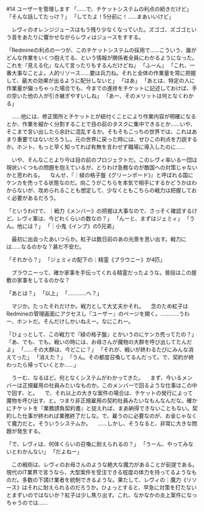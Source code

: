 #14 ユーザーを管理します
「……で、チケットシステムの利点の続きだけど」
「そんな話してたっけ？」
「してたよ！5分前に！……まあいいけど」

　レヴィのオレンジジュースはもう残り少なくなっていた。ズゴゴ、ズゴゴという音をあたりに響かせながらレヴィはジュースをすする。

「Redmineの利点の一つが、このチケットシステムの採用で……こういう、誰がどんな作業をいくつ抱えてる、という情報が関係者全員にわかるようになった。これを『見える化』なんて言ったりもするんだけどね」
「ふーん」
「これ、一番大事なことよ。人的リソース……要は兵力ね。それと全体の作業量を常に把握して、最大の効果が出るように配分しないと」
「はあ」
「あとは、特定の人に作業量が偏っちゃった場合でも、今までの進捗をチケットに記述しておけば、手の空いた他の人が引き継ぎやすいしね」
「あー、そのメリットは何となくわかる」

　……他には、修正箇所とチケットとが紐付くことにより作業内容が明確になるとか、作業を細かく分割することで目の前のタスクに集中できるとか……いや、そこまで言い出したら余計に混乱するか。そもそもこっちの世界では、これはあまり重要ではないだろうし。元の世界に戻った時には、ぜひこの利点を力説するか。ホント、もっと早く知ってれば有無を言わせず職場に導入したのに……

　いや、そんなことより今は目の前のプロジェクトだ。このレヴィ率いる一団は現状いくつもの問題を抱えているが、とりわけ急務なのが敵国への対策じゃないかと思われる。
　なんせ、『｜緑の格子盤《グリーンボード》』と呼ばれる国にケンカを売ってる状態なのだ。向こうがこちらを本気で相手にするかどうかはわからないが、攻められることも想定して、少なくともこちらの戦力は把握しておく必要があるだろう。

「というわけで、｜戦力《メンバー》の把握は大事なので、さっそく確認するけど。レヴィ軍は、今どれくらいの数なの？」
「んーと、まずはジェミィ」
「うん。他には？」
「｜小鬼《インプ》の5兄弟」

　最初に出会ったあいつらか。紅子は数日前のあの光景を思い出す。戦力には……なるのかな？甚だ不安だ。

「それから？」
「ジェミィの配下の｜精霊《ブラウニー》が4匹」

　ブラウニーって、確か家事を手伝ってくれる精霊だったような。普段はこの屋敷の家事をしてるのかな？

「あとは？」
「以上」
「…………へ？」

　マジか。たったそれだけか。戦力として大丈夫かそれ。
　念のため紅子はRedmineの管理画面にアクセスし『ユーザー』のページを開く。…………うわー、ホントだ。そんだけしかいねえー。なにこれー。

「ひょっとして、この戦力で『緑の格子盤』とかいうのにケンカ売ってたの？」
「あ、でも、でも。戦いの時には、お母さんが魔物の大群を呼び出してたんだよ」
「……その大群は、今どこに？」
「それが、戦いが終わるたびにみんな消えてった」
「消えた？」
「うん。その都度召喚してるんだって。で、契約が終わったら帰っていくとか……」

　うーむ、なるほど。何となくシステムがわかってきた。
　まず、今いるメンバーは正規雇用の社員みたいなものか。このメンバーで回るような仕事はこの中で回す、と。
　で、それ以上の大きな案件の場合は、チケットの発行によって魔物を呼び出す、と。つまり非正規雇用の契約社員みたいなもんなんだな。確かにチケットを『業務請負契約書』と捉えれば、まあ納得できないこともない。契約した仕事が終われば業務終了だしな。で、雇うのに必要なのが、お金じゃなくて魔力だと。そういうシステムか。
　……しかし、そうなると、非常に大きな問題が発生する。

「で、レヴィは、何体くらいの召喚に耐えられるの？」
「うーん、やってみないとわかんない」
「だよねー」

　この戦術は、レヴィのお母さんのような絶大な魔力があることが前提である。現代のIT業界で言うなら、大型案件を受注できる程度の体力を持ってるようなものだ。多数の下請け業者を統制できるような。果たして、レヴィの｜魔力《リソース》はそれに耐えられるのだろうか。ひょっとすると、早急に対策を打たないとまずいのではないか？紅子は少し焦り出す。これ、なかなかの炎上案件になっちゃうのでは……